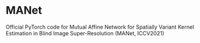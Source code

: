 # MANet
Official PyTorch code for Mutual Affine Network for Spatially Variant Kernel Estimation in Blind Image Super-Resolution (MANet, ICCV2021)
